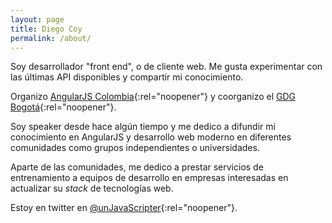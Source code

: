 ```yaml
---
layout: page
title: Diego Coy
permalink: /about/
---
```


Soy desarrollador "front end", o de cliente web. Me gusta experimentar con las últimas API disponibles y compartir mi conocimiento.

Organizo [AngularJS Colombia](http://www.meetup.com/AngularJS-Colombia){:rel="noopener"} y coorganizo el [GDG Bogotá](http://www.meetup.com/gdgbogota/){:rel="noopener"}.

Soy speaker desde hace algún tiempo y me dedico a difundir mi conocimiento en AngularJS y desarrollo web moderno en diferentes comunidades como grupos independientes o universidades.

Aparte de las comunidades, me dedico a prestar servicios de entrenamiento a equipos de desarrollo en empresas interesadas en actualizar su _stack_ de tecnologías web.

Estoy en twitter en [@unJavaScripter](https://twitter.com/@UnJavaScripter){:rel="noopener"}.
